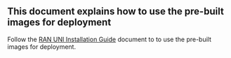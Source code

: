 ## This document explains how to use the pre-built images for deployment 

Follow the [RAN UNI Installation Guide](../../documentation/RAN-UNI/IOS-MCN%20RAN-UNI%20INSTALLATION_GUIDE.md) document to to use the pre-built images for deployment.
